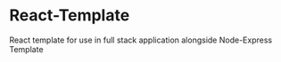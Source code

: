 # React-Template

React template for use in full stack application alongside Node-Express Template

